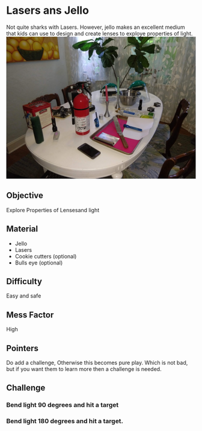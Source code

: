 
# Lasers ans Jello
Not quite sharks with Lasers.  However, jello makes an excellent medium that kids can use to design and create lenses to exploye properties of light.
![](./images/sciencesat.jpg )
## Objective
Explore Properties of Lensesand light

## Material
- Jello
- Lasers
- Cookie cutters (optional)
- Bulls eye (optional)
## Difficulty

Easy and safe

## Mess Factor

High
## Pointers
Do add a challenge, Otherwise this becomes pure play.  Which is not bad, but if you want them to learn more then a challenge is needed.

## Challenge
### Bend light 90 degrees and hit a target

### Bend light 180 degrees and hit a target.
